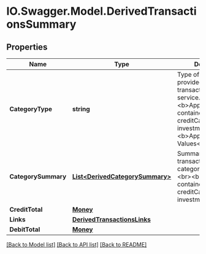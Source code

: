 # IO.Swagger.Model.DerivedTransactionsSummary
## Properties

Name | Type | Description | Notes
------------ | ------------- | ------------- | -------------
**CategoryType** | **string** | Type of categories provided by transactions/categories service.&lt;br&gt;&lt;br&gt;&lt;b&gt;Applicable containers&lt;/b&gt;: creditCard, bank, investment&lt;br&gt;&lt;b&gt;Applicable Values&lt;/b&gt;&lt;br&gt; | [optional] 
**CategorySummary** | [**List&lt;DerivedCategorySummary&gt;**](DerivedCategorySummary.md) | Summary of transaction amouts at category level.&lt;br&gt;&lt;br&gt;&lt;b&gt;Applicable containers&lt;/b&gt;: creditCard, bank, investment&lt;br&gt; | [optional] 
**CreditTotal** | [**Money**](Money.md) |  | [optional] 
**Links** | [**DerivedTransactionsLinks**](DerivedTransactionsLinks.md) |  | [optional] 
**DebitTotal** | [**Money**](Money.md) |  | [optional] 

[[Back to Model list]](../README.md#documentation-for-models) [[Back to API list]](../README.md#documentation-for-api-endpoints) [[Back to README]](../README.md)

